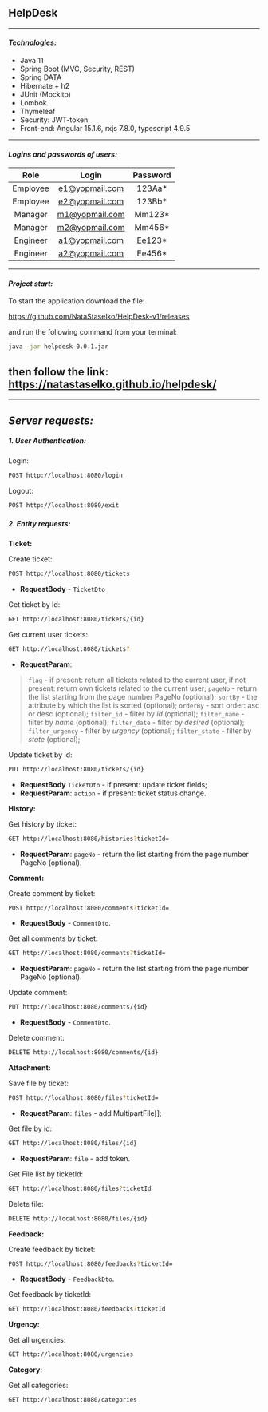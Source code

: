 HelpDesk
---
---
#### _Technologies:_
- Java 11
- Spring Boot (MVC, Security, REST)
- Spring DATA
- Hibernate + h2
- JUnit (Mockito)
- Lombok
- Thymeleaf
- Security: JWT-token
- Front-end: Angular 15.1.6, rxjs 7.8.0, typescript 4.9.5
---
#### _Logins and passwords of users:_
| Role | Login | Password |
| :------: | :------: | :------: |
| Employee | e1@yopmail.com | 123Aa* |
| Employee | e2@yopmail.com | 123Bb*|
| Manager | m1@yopmail.com | Mm123* |
| Manager | m2@yopmail.com | Mm456* |
| Engineer | a1@yopmail.com | Ee123* |
| Engineer | a2@yopmail.com | Ee456* |
---
#### _Project start:_
To start the application download the file: 

https://github.com/NataStaselko/HelpDesk-v1/releases

and run the following command from your terminal:
```sh
java -jar helpdesk-0.0.1.jar
```
then follow the link:
https://natastaselko.github.io/helpdesk/
---
---
## _Server requests:_
##### 1. User Authentication:
Login:
```sh
POST http://localhost:8080/login
```
Logout:
```sh
POST http://localhost:8080/exit
```
##### 2. Entity requests:
**Ticket:**

Create ticket:
```sh
POST http://localhost:8080/tickets
```
- **RequestBody** - `TicketDto`

Get ticket by Id:
```sh
GET http://localhost:8080/tickets/{id}
```
Get current user tickets:
```sh
GET http://localhost:8080/tickets?
```
- **RequestParam**:
> `flag` - if present: return all tickets related to the current user,
if not present: return own tickets related to the current user;
`pageNo` - return the list starting from the page number PageNo (optional);
`sortBy` - the attribute by which the list is sorted (optional);
`orderBy` - sort order: asc or desc (optional);
`filter_id` - filter by _id_ (optional);
`filter_name` - filter by _name_ (optional);
`filter_date` - filter by _desired_ (optional);
`filter_urgency` - filter by _urgency_ (optional);
`filter_state` - filter by _state_ (optional);

Update ticket by id:
```sh
PUT http://localhost:8080/tickets/{id}
```
- **RequestBody**
  `TicketDto` - if present: update ticket fields;
- **RequestParam**:
  `action` - if present: ticket status change.

**History:**

Get history by ticket:
```sh
GET http://localhost:8080/histories?ticketId=
```
- **RequestParam**:
  `pageNo` - return the list starting from the page number PageNo (optional).

**Comment:**

Create comment by ticket:
```sh
POST http://localhost:8080/comments?ticketId=
```
- **RequestBody** - `CommentDto`.

Get all comments by ticket:
```sh
GET http://localhost:8080/comments?ticketId=
```
- **RequestParam**:
  `pageNo` - return the list starting from the page number PageNo (optional).

Update comment:
```sh
PUT http://localhost:8080/comments/{id}
```
- **RequestBody** - `CommentDto`.

Delete comment:
```sh
DELETE http://localhost:8080/comments/{id}
```

**Attachment:**

Save file by ticket:
```sh
POST http://localhost:8080/files?ticketId=
```
- **RequestParam**:
  `files` - add MultipartFile[];

Get file by id:
```sh
GET http://localhost:8080/files/{id}
```
- **RequestParam**:
  `file` - add token.

Get File list by ticketId:
```sh
GET http://localhost:8080/files?ticketId
```
Delete file:
```sh
DELETE http://localhost:8080/files/{id}
```

**Feedback:**

Create feedback by ticket:
```sh
POST http://localhost:8080/feedbacks?ticketId=
```
- **RequestBody** - `FeedbackDto`.

Get feedback by ticketId:
```sh
GET http://localhost:8080/feedbacks?ticketId
```

**Urgency:**

Get all urgencies:
```sh
GET http://localhost:8080/urgencies
```

**Category:**

Get all categories:
```sh
GET http://localhost:8080/categories
```


